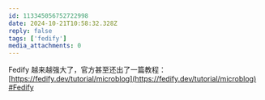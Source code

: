 ```yaml
---
id: 113345056752722998
date: 2024-10-21T10:58:32.328Z
reply: false
tags: ['fedify']
media_attachments: 0
---
```


Fedify 越来越强大了，官方甚至还出了一篇教程： [https://fedify.dev/tutorial/microblog](https://fedify.dev/tutorial/microblog)   
[#Fedify](https://e5n.cc/tags/Fedify)

